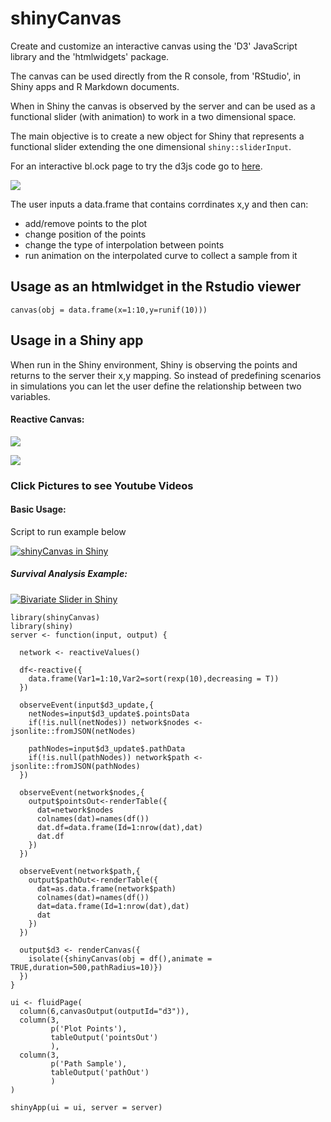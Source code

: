 # shinyCanvas

Create and customize an interactive canvas using the 'D3' JavaScript library and the 'htmlwidgets' package. 

The canvas can be used directly from the R console, from 'RStudio', in Shiny apps and R Markdown documents.

When in Shiny the canvas is observed by the server and can be used as a functional slider (with animation) to work in a two dimensional space.

The main objective is to create a new object for Shiny that represents a functional slider extending the one dimensional `shiny::sliderInput`.

For an interactive bl.ock page to try the d3js code go to [here](https://bl.ocks.org/yonicd/4bc59fca901388ebe4905bdb19af1567).

<!---
<iframe src="https://vida.io/gists/zNyrLzwmWNQgKGDmd/index.html" seamless frameborder="0" width="968" height="516"></iframe>
--->

![](https://raw.githubusercontent.com/yonicd/shinyCanvas/master/gifs/fluidSplineAnimation.gif)



The user inputs a data.frame that contains corrdinates x,y and then can:

  - add/remove points to the plot
  - change position of the points
  - change the type of interpolation between points
  - run animation on the interpolated curve to collect a sample from it

## Usage as an htmlwidget in the Rstudio viewer
```
canvas(obj = data.frame(x=1:10,y=runif(10)))
```

## Usage in a Shiny app

When run in the Shiny environment, Shiny is observing the points and returns to the server their x,y mapping. So instead of predefining scenarios in simulations you can let the user define the relationship between two variables.

#### Reactive Canvas:
![](https://raw.githubusercontent.com/yonicd/shinyCanvas/master/gifs/plotSize.gif)

![](https://raw.githubusercontent.com/yonicd/shinyCanvas/master/gifs/shinyCanvas_RGB.gif.gif)


### Click Pictures to see Youtube Videos

#### Basic Usage:

Script to run example below

[![shinyCanvas in Shiny](http://img.youtube.com/vi/obfjcYty7vk/0.jpg)](https://www.youtube.com/watch?v=obfjcYty7vk)

##### Survival Analysis Example:

[![Bivariate Slider in Shiny](http://img.youtube.com/vi/56Ee_2MdptI/0.jpg)](https://www.youtube.com/watch?v=56Ee_2MdptI)

```
library(shinyCanvas)
library(shiny)
server <- function(input, output) {

  network <- reactiveValues()

  df<-reactive({
    data.frame(Var1=1:10,Var2=sort(rexp(10),decreasing = T))
  })
  
  observeEvent(input$d3_update,{
    netNodes=input$d3_update$.pointsData
    if(!is.null(netNodes)) network$nodes <- jsonlite::fromJSON(netNodes)
    
    pathNodes=input$d3_update$.pathData
    if(!is.null(pathNodes)) network$path <- jsonlite::fromJSON(pathNodes)
  })

  observeEvent(network$nodes,{
    output$pointsOut<-renderTable({
      dat=network$nodes
      colnames(dat)=names(df())
      dat.df=data.frame(Id=1:nrow(dat),dat)
      dat.df
    })    
  })

  observeEvent(network$path,{
    output$pathOut<-renderTable({
      dat=as.data.frame(network$path)
      colnames(dat)=names(df())
      dat=data.frame(Id=1:nrow(dat),dat)
      dat
    })    
  })
  
  output$d3 <- renderCanvas({
    isolate({shinyCanvas(obj = df(),animate = TRUE,duration=500,pathRadius=10)})
  })
}

ui <- fluidPage(
  column(6,canvasOutput(outputId="d3")),
  column(3,
         p('Plot Points'),
         tableOutput('pointsOut')
         ),
  column(3,
         p('Path Sample'),
         tableOutput('pathOut')
         )
)

shinyApp(ui = ui, server = server)


```
